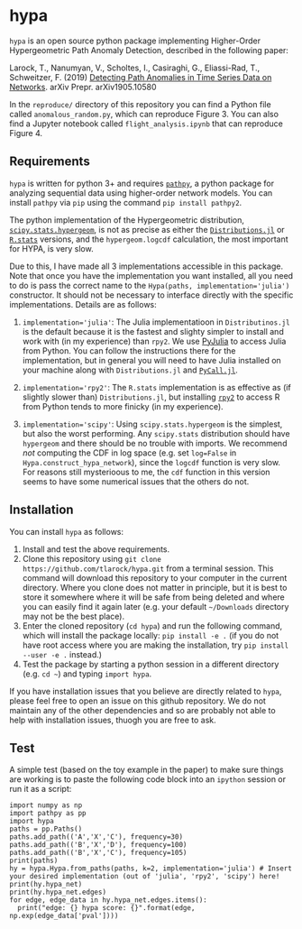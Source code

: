 # hypa

`hypa` is an open source python package implementing Higher-Order Hypergeometric Path Anomaly Detection, described in the following paper: 

Larock, T., Nanumyan, V., Scholtes, I., Casiraghi, G., Eliassi-Rad, T., Schweitzer, F. (2019) [Detecting Path Anomalies in Time Series Data on Networks](https://arxiv.org/abs/1905.10580). arXiv Prepr. arXiv1905.10580

In the `reproduce/` directory of this repository you can find a Python file called `anomalous_random.py`, which can reproduce Figure 3. You can also find a Jupyter notebook called `flight_analysis.ipynb` that can reproduce Figure 4. 

## Requirements
`hypa` is written for python 3+ and requires [`pathpy`](https://github.com/uzhdag/pathpy/tree/master/pathpy), a python package for analyzing sequential data using higher-order network models. You can install `pathpy` via `pip` using the command `pip install pathpy2`.

The python implementation of the Hypergeometric distribution, [`scipy.stats.hypergeom`](https://docs.scipy.org/doc/scipy/reference/generated/scipy.stats.hypergeom.html#scipy.stats.hypergeom), is not as precise as either the [`Distributions.jl`](https://juliastats.org/Distributions.jl/stable/univariate/#Distributions.Hypergeometric) or [`R.stats`](https://stat.ethz.ch/R-manual/R-devel/library/stats/html/Hypergeometric.html) versions, and the `hypergeom.logcdf` calculation, the most important for HYPA, is very slow. 

Due to this, I have made all 3 implementations accessible in this package. Note that once you have the implementation you want installed, all you need to do is pass the correct name to the `Hypa(paths, implementation='julia')` constructor. It should not be necessary to interface directly with the specific implementations. Details are as follows:

1. `implementation='julia'`: The Julia implementatioon in `Distributinos.jl` is the default because it is the fastest and slighty simpler to install and work with (in my experience) than `rpy2`. We use [PyJulia](https://pyjulia.readthedocs.io/en/latest/index.html) to access Julia from Python. You can follow the instructions there for the implementation, but in general you will need to have Julia installed on your machine along with `Distributions.jl` and [`PyCall.jl`](https://github.com/JuliaPy/PyCall.jl).

2. `implementation='rpy2'`: The `R.stats` implementation is as effective as (if slightly slower than) `Distributions.jl`, but installing [`rpy2`](https://rpy2.github.io/) to access R from Python tends to more finicky (in my experience). 

3. `implementation='scipy'`: Using `scipy.stats.hypergeom` is the simplest, but also the worst performing. Any `scipy.stats` distribution should have `hypergeom` and there should be no trouble with imports. We recommend *not* computing the CDF in log space (e.g. set `log=False` in `Hypa.construct_hypa_network`), since the `logcdf` function is very slow. For reasons still mysterioous to me, the `cdf` function in this version seems to have some numerical issues that the others do not.

## Installation
You can install `hypa` as follows:

1. Install and test the above requirements.
2. Clone this repository using `git clone https://github.com/tlarock/hypa.git` from a terminal session. This command will download this repository to your computer in the current directory. Where you clone does not matter in principle, but it is best to store it somewhere where it will be safe from being deleted and where you can easily find it again later (e.g. your default `~/Downloads` directory may not be the best place).
3. Enter the cloned repository (`cd hypa`) and run the following command, which will install the package locally: `pip install -e .` (if you do not have root access where you are making the installation, try `pip install --user -e .` instead.) 
4. Test the package by starting a python session in a different directory (e.g. `cd ~`) and typing `import hypa`. 

If you have installation issues that you believe are directly related to `hypa`, please feel free to open an issue on this github repository. We do not maintain any of the other dependencies and so are probably not able to help with installation issues, thuogh you are free to ask.

## Test
A simple test (based on the toy example in the paper) to make sure things are working is to paste the following code block into an `ipython` session or run it as a script:
```
import numpy as np
import pathpy as pp
import hypa
paths = pp.Paths()
paths.add_path(('A','X','C'), frequency=30)
paths.add_path(('B','X','D'), frequency=100)
paths.add_path(('B','X','C'), frequency=105)
print(paths)
hy = hypa.Hypa.from_paths(paths, k=2, implementation='julia') # Insert your desired implementation (out of 'julia', 'rpy2', 'scipy') here!
print(hy.hypa_net)
print(hy.hypa_net.edges)
for edge, edge_data in hy.hypa_net.edges.items(): 
  print("edge: {} hypa score: {}".format(edge, np.exp(edge_data['pval']))) 
```
